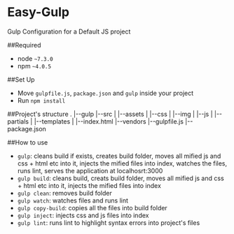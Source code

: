 # Easy-Gulp
Gulp Configuration for a Default JS project

##Required
 - node `~7.3.0`
 - npm `~4.0.5`

##Set Up
 - Move `gulpfile.js`, `package.json` and `gulp` inside your project
 - Run `npm install`

##Project's structure
.
|--gulp
|--src
|  |--assets
|  |--css
|  |--img
|  |--js
|  |--partials
|  |--templates
|  |--index.html
|--vendors
|--gulpfile.js
|--package.json

##How to use
 - `gulp`: cleans build if exists, creates build folder, moves all mified js and css + html etc into it, injects the mified files into index, watches the files, runs lint, serves the application at localhosrt:3000
 - `gulp build`: cleans build, creats build folder, moves all mified js and css + html etc into it, injects the mified files into index
 - `gulp clean`: removes build folder
 - `gulp watch`: watches files and runs lint
 - `gulp copy-build`: copies all the files into build folder
 - `gulp inject`: injects css and js files into index
 - `gulp lint`: runs lint to highlight syntax errors into project's files
